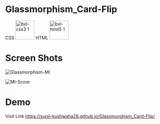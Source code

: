# Glassmorphism_Card-Flip
CSS
<img width="60" alt="bxl-css3 1" src="https://user-images.githubusercontent.com/82012814/145779612-3e2e1c18-e076-4a8b-8168-e0e13f532a0f.png">
HTML
<img width="60" alt="bxl-html5 1" src="https://user-images.githubusercontent.com/82012814/145779617-aff9ebd4-4aa2-4f56-9fa1-604639d99c3d.png">

# Screen Shots
![Glassmorphism-MI](https://user-images.githubusercontent.com/82012814/145776376-a5f84b26-2911-45ab-8e97-c474879d7ab7.png)

![MI-Score](https://user-images.githubusercontent.com/82012814/145776398-f11ed4b2-aafa-4c28-bfd0-f1c2978c38fa.png)

# Demo 
Visit Link https://sunil-kushwaha28.github.io/Glassmorphism_Card-Flip/
